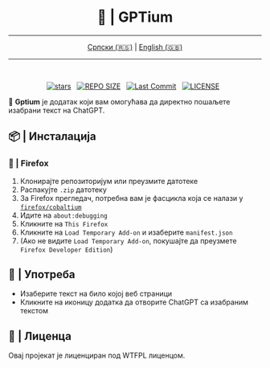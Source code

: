 <div align="center">

# 🤖 | GPTium

</div>

<div align="center">

---

[Српски (🇷🇸)](README.md) | [English (🇬🇧)](README-en.md)

---

</div>

</div>

<br>

<div align="center">
<p>
<a href="https://github.com/crnobog69/gptium/stargazers"><img src="https://img.shields.io/github/stars/crnobog69/gptium?style=for-the-badge&logo=starship&color=C9CBFF&logoColor=C9CBFF&labelColor=302D41" alt="stars"><a>&nbsp;&nbsp;
<a href="https://github.com/crnobog69/gptium/"><img src="https://img.shields.io/github/repo-size/crnobog69/gptium?style=for-the-badge&logo=linux&logoColor=f9e2af&label=Size&labelColor=302D41&color=f9e2af" alt="REPO SIZE"></a>&nbsp;&nbsp;
<a href="https://github.com/crnobog69/gptium/commits/main/"><img src="https://img.shields.io/github/last-commit/crnobog69/gptium?style=for-the-badge&logo=github&logoColor=eba0ac&label=Last%20Commit&labelColor=302D41&color=eba0ac" alt="Last Commit"></a>&nbsp;&nbsp;
<a href="https://github.com/crnobog69/gptium/LICENSE"><img src="https://img.shields.io/github/license/crnobog69/gptium?style=for-the-badge&logo=&color=CBA6F7&logoColor=CBA6F7&labelColor=302D41" alt="LICENSE"></a>&nbsp;&nbsp;
</p>
</div>

🔗 **Gptium** је додатак који вам омогућава да директно пошаљете изабрани текст на ChatGPT.

## 📦 | Инсталација

### 🦊 | Firefox

1. Клонирајте репозиторијум или преузмите датотеке
2. Распакујте `.zip` датотеку
3. За Firefox прегледач, потребна вам је фасцикла која се налази у [`firefox/cobaltium`](firefox/cobaltium)
4. Идите на `about:debugging`
5. Кликните на `This Firefox`
6. Кликните на `Load Temporary Add-on` и изаберите `manifest.json`
7. (Ако не видите `Load Temporary Add-on`, покушајте да преузмете `Firefox Developer Edition`)

## 🚀 | Употреба

- Изаберите текст на било којој веб страници
- Кликните на иконицу додатка да отворите ChatGPT са изабраним текстом

## 📜 | Лиценца

Овај пројекат је лиценциран под WTFPL лиценцом.
